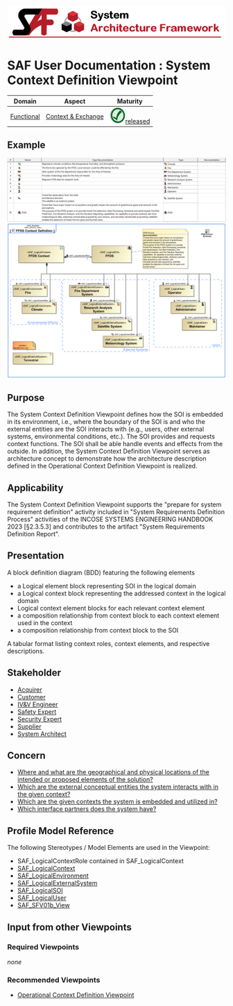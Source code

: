 ![System Architecture Framework](../diagrams/Banner_SAF.png)
# SAF User Documentation : System Context Definition Viewpoint
|**Domain**|**Aspect**|**Maturity**|
| --- | --- | --- |
|[Functional](../domains.md#Domain-Functional)|[Context & Exchange](../aspects.md#Aspect-Context-&-Exchange)|![Released](../diagrams/Symbol_confirmed.png )[released](../using-saf/maturity.md#released)|
## Example
![System-Context-Definition-Viewpoint-primary-example.svg](../diagrams/vp-examples/System-Context-Definition-Viewpoint-primary-example.svg)
![System-Context-Definition-Viewpoint-primary-example-1.svg](../diagrams/vp-examples/System-Context-Definition-Viewpoint-primary-example-1.svg)
## Purpose
The System Context Definition Viewpoint defines how the SOI is embedded in its environment, i.e., where the boundary of the SOI is and who the external entities are the SOI interacts with (e.g., users, other external systems, environmental conditions, etc.). The SOI provides and requests context functions. The SOI shall be able handle events and effects from the outside. In addition, the System Context Definition Viewpoint serves as architecture concept to demonstrate how the architecture description defined in the Operational Context Definition Viewpoint is realized.
## Applicability
The System Context Definition Viewpoint supports the "prepare for system requirement definition" activity included in "System Requirements Definition Process" activities of the INCOSE SYSTEMS ENGINEERING HANDBOOK 2023 [§2.3.5.3] and contributes to the artifact "System Requirements Definition Report".
## Presentation
A block definition diagram (BDD) featuring the following elements
* a Logical element block representing SOI in the logical domain
* a Logical context block representing the addressed context in the logical domain
* Logical context element blocks for each relevant context element
* a composition relationship from context block to each context element used in the context
* a composition relationship from context block to the SOI

A tabular format listing context roles, context elements, and respective descriptions.

## Stakeholder
* [Acquirer](../stakeholders.md#Acquirer)
* [Customer](../stakeholders.md#Customer)
* [IV&V Engineer](../stakeholders.md#IV&V-Engineer)
* [Safety Expert](../stakeholders.md#Safety-Expert)
* [Security Expert](../stakeholders.md#Security-Expert)
* [Supplier](../stakeholders.md#Supplier)
* [System Architect](../stakeholders.md#System-Architect)
## Concern
* [Where and what are the geographical and physical locations of the intended or proposed elements of the solution?](../concerns.md#_2021x_2_8710274_1674576759075_442496_23491)
* [Which are the external conceptual entities the system interacts with in the given context?](../concerns.md#_2021x_2_8710274_1674576758971_129300_23418)
* [Which are the given contexts the system is embedded and utilized in?](../concerns.md#_2021x_2_8710274_1674576758891_776196_23368)
* [Which interface partners does the system have?](../concerns.md#_2021x_2_8710274_1674576759091_673143_23507)
## Profile Model Reference
The following Stereotypes / Model Elements are used in the Viewpoint:
* SAF_LogicalContextRole contained in SAF_LogicalContext
* [SAF_LogicalContext](../stereotypes.md#SAF_LogicalContext)
* [SAF_LogicalEnvironment](../stereotypes.md#SAF_LogicalEnvironment)
* [SAF_LogicalExternalSystem](../stereotypes.md#SAF_LogicalExternalSystem)
* [SAF_LogicalSOI](../stereotypes.md#SAF_LogicalSOI)
* [SAF_LogicalUser](../stereotypes.md#SAF_LogicalUser)
* [SAF_SFV01b_View](../stereotypes.md#SAF_SFV01b_View)
## Input from other Viewpoints
### Required Viewpoints
*none*
### Recommended Viewpoints
* [Operational Context Definition Viewpoint](Operational-Context-Definition-Viewpoint.md)
